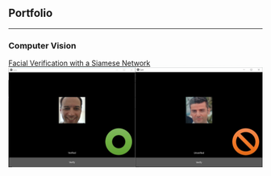 ## Portfolio

---

### Computer Vision 

[Facial Verification with a Siamese Network](/01_Facial_Verification_page.md)
<img src="images/01_Facial_Verification/SiameseNetwork_Summary_Thumbnail.jpg?raw=true"/>
<!--
---
[RealTime Sign Language Detection Web App](/pdf/sample_presentation.pdf)
<img src="images/dummy_thumbnail.jpg?raw=true"/>

---
[Computer Vision Mobile App](http://example.com/)
<img src="images/dummy_thumbnail.jpg?raw=true"/>
-->
